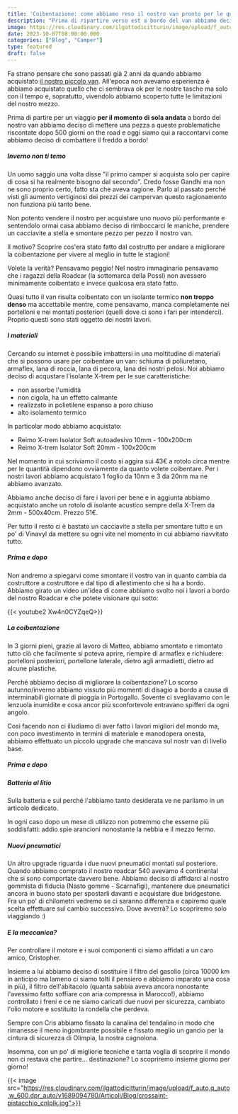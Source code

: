 ```yaml
---
title: 'Coibentazione: come abbiamo reso il nostro van pronto per le quattro stagioni'
description: "Prima di ripartire verso est a bordo del van abbiamo deciso di effettuare qualche piccolo upgrade, scopri con noi dove abbiamo messo mano"
image: https://res.cloudinary.com/ilgattodicitturin/image/upload/f_auto,q_auto,w_600,dpr_auto/v1689874010/Articoli/Blog/torta-leonardo_xx95ou.jpg
date: 2023-10-07T08:00:00.000
categories: ["Blog", "Camper"]
type: featured
draft: false
---
```


Fa strano pensare che sono passati già 2 anni da quando abbiamo acquistato [il nostro piccolo van](/van/). All'epoca non avevamo esperienza è abbiamo acquistato quello che ci sembrava ok per le nostre tasche ma solo con il tempo e, sopratutto, vivendolo abbiamo scoperto tutte le limitazioni del nostro mezzo.

Prima di partire per un viaggio **per il momento di sola andata** a bordo del nostro van abbiamo deciso di mettere una pezza a queste problematiche riscontate dopo 500 giorni on the road e oggi siamo qui a raccontarvi come abbiamo deciso di combattere il freddo a bordo!

##### Inverno non ti temo

Un uomo saggio una volta disse "il primo camper si acquista solo per capire di cosa si ha realmente bisogno dal secondo". Credo fosse Gandhi ma non ne sono proprio certo, fatto sta che aveva ragione. Parlo al passato perché visti gli aumento vertiginosi dei prezzi dei campervan questo ragionamento non funziona più tanto bene.

Non potento vendere il nostro per acquistare uno nuovo più performante e sentendolo ormai casa abbiamo deciso di rimboccarci le maniche, prendere un cacciavite a stella e smontare pezzo per pezzo il nostro van.

Il motivo? Scoprire cos'era stato fatto dal costrutto per andare a migliorare la coibentazione per vivere al meglio in tutte le stagioni!

Volete la verità? Pensavamo peggio! Nel nostro immaginario pensavamo che i ragazzi della Roadcar (la sottomarca della Possl) non avessero minimamente coibentato e invece qualcosa era stato fatto. 

Quasi tutto il van risulta coibentato con un isolante termico **non troppo denso** ma accettabile mentre, come pensavamo, manca completamente nei portelloni e nei montati posteriori (quelli dove ci sono i fari per intenderci). Proprio questi sono stati oggetto dei nostri lavori.

##### I materiali

Cercando su internet è possibile imbattersi in una moltitudine di materiali che si possono usare per coibentare un van: schiuma di poliuretano, armaflex, lana di roccia, lana di pecora, lana dei nostri pelosi. Noi abbiamo deciso di acqustare l'isolante X-trem per le sue caratteristiche:
- non assorbe l'umidità
- non cigola, ha un effetto calmante
- realizzato in polietilene espanso a poro chiuso
- alto isolamento termico

In particolar modo abbiamo acquistato:
- Reimo X-trem Isolator Soft autoadesivo 10mm - 100x200cm 
- Reimo X-trem Isolator Soft 20mm - 100x200cm

Nel momento in cui scriviamo il costo si aggira sui 43€ a rotolo circa mentre per le quantità dipendono ovviamente da quanto volete coibentare. Per i nostri lavori abbiamo acquistato 1 foglio da 10nm e 3 da 20nm ma ne abbiamo avanzato. 

Abbiamo anche deciso di fare i lavori per bene e in aggiunta abbiamo acquistato anche un rotolo di isolante acustico sempre della X-Trem da 2mm - 500x40cm. Prezzo 51€.

Per tutto il resto ci è bastato un cacciavite a stella per smontare tutto e un po' di Vinavyl da mettere su ogni vite nel momento in cui abbiamo riavvitato tutto.

##### Prima e dopo

Non andremo a spiegarvi come smontare il vostro van in quanto cambia da costruttore a costruttore e dal tipo di allestimento che si ha a bordo. Abbiamo girato un video  un'idea di come abbiamo svolto noi i lavori a bordo del nostro Roadcar e che potete visionare qui sotto:

{{< youtube2 Xw4n0CYZqeQ>}}



##### La coibentazione

In 3 giorni pieni, grazie al lavoro di Matteo, abbiamo smontato e rimontato tutto ciò che facilmente si poteva aprire, riempire di armaflex e richiudere: portelloni posteriori, portellone laterale, dietro agli armadietti, dietro ad alcune plastiche. 

Perché abbiamo deciso di migliorare la coibentazione? Lo scorso autunno/inverno abbiamo vissuto più momenti di disagio a bordo a causa di interminabili giornate di pioggia in Portogallo. Sovente ci svegliavamo con le lenzuola inumidite e cosa ancor più sconfortevole entravano spifferi da ogni angolo.

Così facendo non ci illudiamo di aver fatto i lavori migliori del mondo ma, con poco investimento in termini di materiale e manodopera onesta, abbiamo effettuato un piccolo upgrade che mancava sul nostr van di livello base. 


##### Prima e dopo

<!-- {{< youtube2 Xw4n0CYZqeQ>}}    mettere video lavori -->

##### Batteria al litio

Sulla batteria e sul perché l'abbiamo tanto desiderata ve ne parliamo in un articolo dedicato. 

In ogni caso dopo un mese di utilizzo non potremmo che esserne più soddisfatti: addio spie arancioni nonostante la nebbia e il mezzo fermo. 

##### Nuovi pneumatici 

Un altro upgrade riguarda i due nuovi pneumatici montati sul posteriore.
Quando abbiamo comprato il nostro roadcar 540 avevamo 4 continental che si sono comportate davvero bene. 
Abbiamo deciso di affidarci al nostro gommista di fiducia (Nasto gomme - Scarnafigi), mantenere due pneumatici ancora in buono stato per spostarli davanti e acquistare due bridgestone. 
Fra un po' di chilometri vedremo se ci saranno differenza e capiremo quale scelta effettuare sul cambio successivo.
Dove avverrà? Lo scopriremo solo viaggiando :) 

<!-- {{< youtube2 RsTGZQ0ZxDI>}}    mettere video officina -->

##### E la meccanica? 

Per controllare il motore e i suoi componenti ci siamo affidati a un caro amico, Cristopher.

Insieme a lui abbiamo deciso di sostituire il filtro del gasolio (circa 10000 km in anticipo ma lameno ci siamo tolti il pensiero e abbiamo imparato una cosa in più), il filtro dell'abitacolo (quanta sabbia aveva ancora nonostante l'avessimo fatto soffiare con aria compressa in Marocco!), abbiamo controllato i freni e ce ne siamo caricati due nuovi per sicurezza, cambiato l'olio motore e sostituito la rondella che perdeva. 

Sempre con Cris abbiamo fissato la canalina del tendalino in modo che rimanesse il meno ingombrante possibile e fissato meglio un gancio per la cintura di sicurezza di Olimpia, la nostra cagnolona. 


Insomma, con un po' di migliorie tecniche e tanta voglia di scoprire il mondo non ci restava che partire... destinazione? 
Lo scopriremo insieme giorno per giorno!

{{< image src="https://res.cloudinary.com/ilgattodicitturin/image/upload/f_auto,q_auto,w_600,dpr_auto/v1689094780/Articoli/Blog/crossaint-pistacchio_cnlplk.jpg">}}